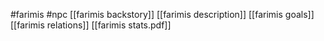 #farimis #npc
[[farimis backstory]]
[[farimis description]]
[[farimis goals]]
[[farimis relations]]
[[farimis stats.pdf]]